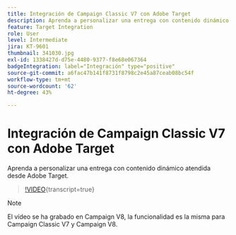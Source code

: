 ```yaml
---
title: Integración de Campaign Classic V7 con Adobe Target
description: Aprenda a personalizar una entrega con contenido dinámico atendida desde Adobe Target.
feature: Target Integration
role: User
level: Intermediate
jira: KT-9601
thumbnail: 341030.jpg
exl-id: 1338427d-d75e-4480-9377-f8e68e067364
badgeIntegration: label="Integración" type="positive"
source-git-commit: a6fac47b141f8731f8798c2e45a87ceab08bc54f
workflow-type: tm+mt
source-wordcount: '62'
ht-degree: 43%

---
```


# Integración de Campaign Classic V7 con Adobe Target

Aprenda a personalizar una entrega con contenido dinámico atendida desde Adobe Target.

>[!VIDEO](https://video.tv.adobe.com/v/3453260?quality=12&learn=on&captions=spa){transcript=true}

>[!NOTE]
> El vídeo se ha grabado en Campaign V8, la funcionalidad es la misma para Campaign Classic V7 y Campaign V8.
